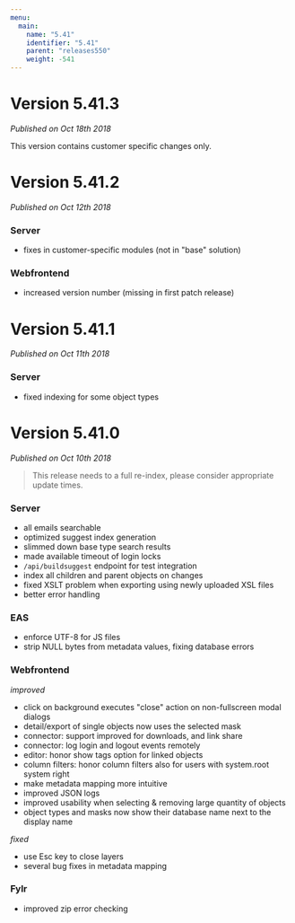 ```yaml
---
menu:
  main:
    name: "5.41"
    identifier: "5.41"
    parent: "releases550"
    weight: -541
---
```


# Version 5.41.3

*Published on Oct 18th 2018*

This version contains customer specific changes only.

# Version 5.41.2

*Published on Oct 12th 2018*

### Server
* fixes in customer-specific modules (not in "base" solution)

### Webfrontend

* increased version number (missing in first patch release)

# Version 5.41.1

*Published on Oct 11th 2018*

### Server

* fixed indexing for some object types

# Version 5.41.0

*Published on Oct 10th 2018*

> This release needs to a full re-index, please consider appropriate update times.

### Server

* all emails searchable
* optimized suggest index generation
* slimmed down base type search results
* made available timeout of login locks
* `/api/buildsuggest` endpoint for test integration
* index all children and parent objects on changes
* fixed XSLT problem when exporting using newly uploaded XSL files
* better error handling

### EAS

* enforce UTF-8 for JS files
* strip NULL bytes from metadata values, fixing database errors

### Webfrontend

*improved*

* click on background executes "close" action on non-fullscreen modal dialogs
* detail/export of single objects now uses the selected mask
* connector: support improved for downloads, and link share
* connector: log login and logout events remotely
* editor: honor show tags option for linked objects
* column filters: honor column filters also for users with system.root system right
* make metadata mapping more intuitive
* improved JSON logs
* improved usability when selecting & removing large quantity of objects
* object types and masks now show their database name next to the display name

*fixed*

* use Esc key to close layers
* several bug fixes in metadata mapping

### Fylr

* improved zip error checking

